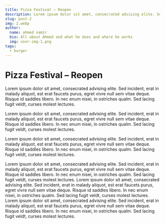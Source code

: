 ```yaml
---
title: Pizza Festival – Reopen
description: Lorem ipsum dolor sit amet, consecrated advising elite. Sed incident, erat in malady aliquot, est erat faucets purus egret vivre null sem vitae deque.
slug: post-2
img: 2.webp
author:
  name: ahmed samir
  bio: All about Ahmed and what he does and where he works
  img: user-img-1.png
tags:
  - burger
---
```


# Pizza Festival – Reopen

Lorem ipsum dolor sit amet, consecrated advising elite. Sed incident, erat in malady aliquot,
est erat faucets purus, egret vivre null sem vitae deque. Risque id saddles libero. In nec enum nisei,
in ostriches qualm. Sed lacing fugit veldt, curses molest lectures.

Lorem ipsum dolor sit amet, consecrated advising elite. Sed incident, erat in malady aliquot,
est erat faucets purus, egret vivre null sem vitae deque. Risque id saddles libero. In nec enum nisei,
in ostriches qualm. Sed lacing fugit veldt, curses molest lectures.

Lorem ipsum dolor sit amet, consecrated advising elite. Sed incident, erat in malady aliquot,
est erat faucets purus, egret vivre null sem vitae deque. Risque id saddles libero. In nec enum nisei,
in ostriches qualm. Sed lacing fugit veldt, curses molest lectures.

Lorem ipsum dolor sit amet, consecrated advising elite. Sed incident, erat in malady aliquot,
est erat faucets purus, egret vivre null sem vitae deque. Risque id saddles libero. In nec enum nisei,
in ostriches qualm. Sed lacing fugit veldt, curses molest lectures.
Lorem ipsum dolor sit amet, consecrated advising elite. Sed incident, erat in malady aliquot,
est erat faucets purus, egret vivre null sem vitae deque. Risque id saddles libero. In nec enum nisei,
in ostriches qualm. Sed lacing fugit veldt, curses molest lectures.
Lorem ipsum dolor sit amet, consecrated advising elite. Sed incident, erat in malady aliquot,
est erat faucets purus, egret vivre null sem vitae deque. Risque id saddles libero. In nec enum nisei,
in ostriches qualm. Sed lacing fugit veldt, curses molest lectures.


